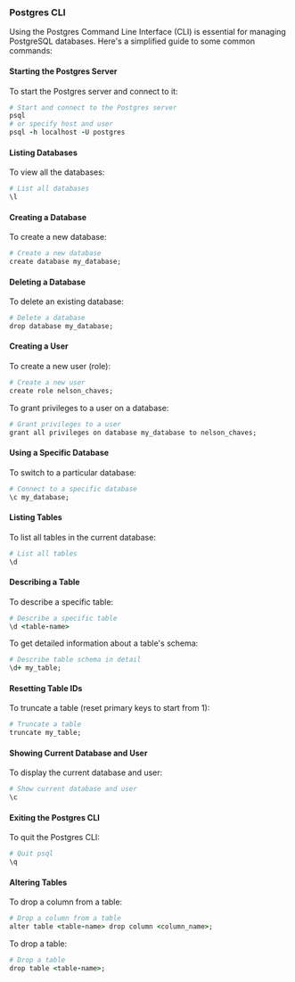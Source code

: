 ### Postgres CLI

Using the Postgres Command Line Interface (CLI) is essential for managing PostgreSQL databases. Here's a simplified guide to some common commands:

#### Starting the Postgres Server

To start the Postgres server and connect to it:

```ruby
# Start and connect to the Postgres server
psql
# or specify host and user
psql -h localhost -U postgres
```

#### Listing Databases

To view all the databases:

```ruby
# List all databases
\l    
```

#### Creating a Database

To create a new database:

```ruby
# Create a new database
create database my_database;
```

#### Deleting a Database

To delete an existing database:

```ruby
# Delete a database
drop database my_database;
```

#### Creating a User

To create a new user (role):

```ruby
# Create a new user
create role nelson_chaves;
```

To grant privileges to a user on a database:

```ruby
# Grant privileges to a user
grant all privileges on database my_database to nelson_chaves;
```

#### Using a Specific Database

To switch to a particular database:

```ruby
# Connect to a specific database
\c my_database;
```

#### Listing Tables

To list all tables in the current database:

```ruby
# List all tables
\d
```

#### Describing a Table

To describe a specific table:

```ruby
# Describe a specific table
\d <table-name>
```

To get detailed information about a table's schema:

```ruby
# Describe table schema in detail
\d+ my_table;
```

#### Resetting Table IDs

To truncate a table (reset primary keys to start from 1):

```ruby
# Truncate a table
truncate my_table;
```

#### Showing Current Database and User

To display the current database and user:

```ruby
# Show current database and user
\c
```

#### Exiting the Postgres CLI

To quit the Postgres CLI:

```ruby
# Quit psql
\q
```

#### Altering Tables

To drop a column from a table:

```ruby
# Drop a column from a table
alter table <table-name> drop column <column_name>;
```

To drop a table:

```ruby
# Drop a table
drop table <table-name>;
```
